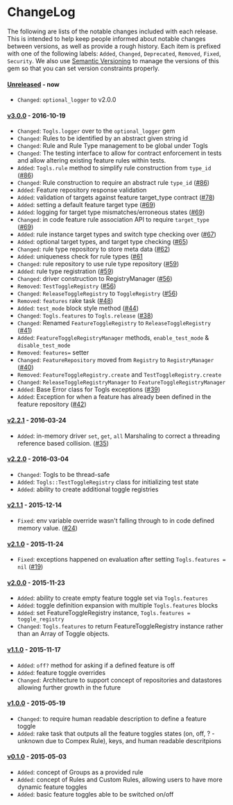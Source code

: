 # ChangeLog

The following are lists of the notable changes included with each release.
This is intended to help keep people informed about notable changes between
versions, as well as provide a rough history. Each item is prefixed with
one of the following labels: `Added`, `Changed`, `Deprecated`,
`Removed`, `Fixed`, `Security`. We also use [Semantic
Versioning](http://semver.org) to manage the versions of this gem so
that you can set version constraints properly.

#### [Unreleased] - now

* `Changed`: `optional_logger` to v2.0.0

#### [v3.0.0] - 2016-10-19

* `Changed`: `Togls.logger` over to the `optional_logger` gem
* `Changed`: Rules to be identified by an abstract given string id
* `Changed`: Rule and Rule Type management to be global under Togls
* `Changed`: The testing interface to allow for contract enforcement in tests
  and allow altering existing feature rules within tests.
* `Added`: `Togls.rule` method to simplify rule construction from `type_id`
  ([#86](https://github.com/codebreakdown/togls/issues/86))
* `Changed`: Rule construction to require an abstract rule `type_id`
  ([#86](https://github.com/codebreakdown/togls/issues/86))
* `Added`: Feature repository response validation
* `Added`: validation of targets against feature target_type contract
  ([#78](https://github.com/codebreakdown/togls/issues/78))
* `Added`: setting a default feature target type
  ([#69](https://github.com/codebreakdown/togls/issues/69))
* `Added`: logging for target type mismatches/erroneous states
  ([#69](https://github.com/codebreakdown/togls/issues/69))
* `Changed`: in code feature rule association API to require `target_type`
  ([#69](https://github.com/codebreakdown/togls/issues/69))
* `Added`: rule instance target types and switch type checking over
  ([#67](https://github.com/codebreakdown/togls/issues/67))
* `Added`: optional target types, and target type checking
  ([#65](https://github.com/codebreakdown/togls/issues/65))
* `Changed`: rule type repository to store meta data
  ([#62](https://github.com/codebreakdown/togls/issues/62))
* `Added`: uniqueness check for rule types
  ([#61](https://github.com/codebreakdown/togls/issues/61)
* `Changed`: rule repository to use rule type repository
  ([#59](https://github.com/codebreakdown/togls/issues/59))
* `Added`: rule type registration
  ([#59](https://github.com/codebreakdown/togls/issues/59))
* `Changed`: driver construction to RegistryManager
  ([#56](https://github.com/codebreakdown/togls/issues/56))
* `Removed`: `TestToggleRegistry`
  ([#56](https://github.com/codebreakdown/togls/issues/56))
* `Changed`: `ReleaseToggleRegistry` to `ToggleRegistry`
  ([#56](https://github.com/codebreakdown/togls/issues/56))
* `Removed`: `features` rake task
  ([#48](https://github.com/codebreakdown/togls/issues/48))
* `Added`: `test_mode` block style method
  ([#44](https://github.com/codebreakdown/togls/issues/44))
* `Changed`: `Togls.features` to `Togls.release`
  ([#38](https://github.com/codebreakdown/togls/issues/38))
* `Changed`: Renamed `FeatureToggleRegistry` to `ReleaseToggleRegistry`
  ([#41](https://github.com/codebreakdown/togls/issues/41))
* `Added`: `FeatureToggleRegistryManager` methods, `enable_test_mode` &
  `disable_test_mode`
* `Removed`: `features=` setter
* `Changed`: `FeatureRepository` moved from `Registry` to `RegistryManager` 
  ([#40](https://github.com/codebreakdown/togls/issues/40))
* `Removed`: `FeatureToggleRegistry.create` and `TestToggleRegistry.create`
* `Changed`: `ReleaseToggleRegistryManager` to `FeatureToggleRegistryManager`
* `Added`: Base Error class for Togls exceptions
  ([#39](https://github.com/codebreakdown/togls/issues/39))
* `Added`: Exception for when a feature has already been defined in the feature
  repository
  ([#42](https://github.com/codebreakdown/togls/issues/42))

#### [v2.2.1] - 2016-03-24

* `Added`: in-memory driver `set`, `get`, `all` Marshaling to correct a threading
  reference based collision.
  ([#35](https://github.com/codebreakdown/togls/issues/35))

#### [v2.2.0] - 2016-03-04

* `Changed`: Togls to be thread-safe
* `Added`: `Togls::TestToggleRegistry` class for initializing test state
* `Added`: ability to create additional toggle registries

#### [v2.1.1] - 2015-12-14

* `Fixed`: env variable override wasn't falling through to in
  code defined memory value.
  ([#24](https://github.com/codebreakdown/togls/issues/24))

#### [v2.1.0] - 2015-11-24

* `Fixed`: exceptions happened on evaluation after setting
  `Togls.features = nil`
  ([#19](https://github.com/codebreakdown/togls/issues/19))

#### [v2.0.0] - 2015-11-23

* `Added`: ability to create empty feature toggle set via `Togls.features`
* `Added`: toggle definition expansion with multiple `Togls.features` blocks
* `Added`: set FeatureToggleRegistry instance, `Togls.features = toggle_registry`
* `Changed`: `Togls.features` to return FeatureToggleRegistry instance
  rather than an Array of Toggle objects.

#### [v1.1.0] - 2015-11-17

* `Added`: `off?` method for asking if a defined feature is off
* `Added`: feature toggle overrides
* `Changed`: Architecture to support concept of repositories and datastores allowing
  further growth in the future

#### [v1.0.0] - 2015-05-19

* `Changed`: to require human readable description to define a feature toggle
* `Added`: rake task that outputs all the feature toggles states (on, off, ? -
  unknown due to Compex Rule), keys, and human readable descritpions

#### [v0.1.0] - 2015-05-03

* `Added`: concept of Groups as a provided rule
* `Added`: concept of Rules and Custom Rules, allowing users to have more dynamic
  feature toggles
* `Added`: basic feature toggles able to be switched on/off

[Unreleased]: https://github.com/codebreakdown/togls/compare/v3.0.0...HEAD
[v3.0.0]: https://github.com/codebreakdown/togls/compare/v2.2.1...v3.0.0
[v2.2.1]: https://github.com/codebreakdown/togls/compare/v2.2.0...v2.2.1
[v2.2.0]: https://github.com/codebreakdown/togls/compare/v2.1.1...v2.2.0
[v2.1.1]: https://github.com/codebreakdown/togls/compare/v2.1.0...v2.1.1
[v2.1.0]: https://github.com/codebreakdown/togls/compare/v2.0.0...v2.1.0
[v2.0.0]: https://github.com/codebreakdown/togls/compare/v1.1.0...v2.0.0
[v1.1.0]: https://github.com/codebreakdown/togls/compare/v1.0.0...v1.1.0
[v1.0.0]: https://github.com/codebreakdown/togls/compare/v0.1.0...v1.0.0
[v0.1.0]: https://github.com/codebreakdown/togls/compare/0fa2feb...v0.1.0
